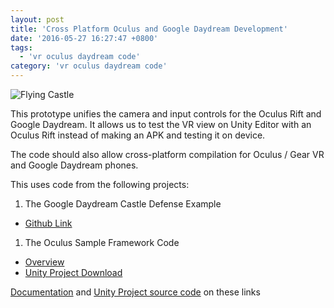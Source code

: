 ```yaml
---
layout: post
title: 'Cross Platform Oculus and Google Daydream Development'
date: '2016-05-27 16:27:47 +0800'
tags:
  - 'vr oculus daydream code'
category: 'vr oculus daydream code'
---
```


![Flying Castle](http://i.giphy.com/BRBSiPddmQQlW.gif "Flying Castle!")

This prototype unifies the camera and input controls for the Oculus Rift and Google Daydream. It allows us to test the VR view on Unity Editor with an Oculus Rift instead of making an APK and testing it on device.

The code should also allow cross-platform compilation for Oculus / Gear VR and Google Daydream phones.

This uses code from the following projects:

1. The Google Daydream Castle Defense Example 
* [Github Link](https://github.com/googlevr/gvr-unity-sdk/tree/master/Samples/CastleDefense)

1. The Oculus Sample Framework Code
* [Overview](https://developer.oculus.com/blog/introducing-the-oculus-sample-framework-for-unity-5/ "Overview")
* [Unity Project Download](https://developer.oculus.com/downloads/game-engines/1.3.0/Oculus_Sample_Framework_for_Unity_5_Project/ "Source Code Download")
 

[Documentation](https://github.com/polats/gvr-unity-sdk/wiki) and [Unity Project source code](https://github.com/polats/gvr-unity-sdk/tree/master/Samples/CastleDefense) on these links